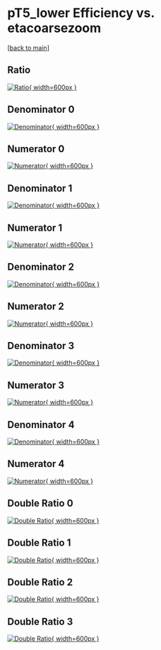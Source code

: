# pT5_lower Efficiency vs. etacoarsezoom

[[back to main](./)]



## Ratio

[![Ratio](../mtv/var/pT5_lower_loweta_11_1_eff_etacoarsezoom.png){ width=600px }](../mtv/var/pT5_lower_loweta_11_1_eff_etacoarsezoom.pdf)

## Denominator 0

[![Denominator](../mtv/den/pT5_lower_loweta_11_1_eff_etacoarsezoom_den0.png){ width=600px }](../mtv/den/pT5_lower_loweta_11_1_eff_etacoarsezoom_den0.pdf)

## Numerator 0

[![Numerator](../mtv/num/pT5_lower_loweta_11_1_eff_etacoarsezoom_num0.png){ width=600px }](../mtv/num/pT5_lower_loweta_11_1_eff_etacoarsezoom_num0.pdf)

## Denominator 1

[![Denominator](../mtv/den/pT5_lower_loweta_11_1_eff_etacoarsezoom_den1.png){ width=600px }](../mtv/den/pT5_lower_loweta_11_1_eff_etacoarsezoom_den1.pdf)

## Numerator 1

[![Numerator](../mtv/num/pT5_lower_loweta_11_1_eff_etacoarsezoom_num1.png){ width=600px }](../mtv/num/pT5_lower_loweta_11_1_eff_etacoarsezoom_num1.pdf)

## Denominator 2

[![Denominator](../mtv/den/pT5_lower_loweta_11_1_eff_etacoarsezoom_den2.png){ width=600px }](../mtv/den/pT5_lower_loweta_11_1_eff_etacoarsezoom_den2.pdf)

## Numerator 2

[![Numerator](../mtv/num/pT5_lower_loweta_11_1_eff_etacoarsezoom_num2.png){ width=600px }](../mtv/num/pT5_lower_loweta_11_1_eff_etacoarsezoom_num2.pdf)

## Denominator 3

[![Denominator](../mtv/den/pT5_lower_loweta_11_1_eff_etacoarsezoom_den3.png){ width=600px }](../mtv/den/pT5_lower_loweta_11_1_eff_etacoarsezoom_den3.pdf)

## Numerator 3

[![Numerator](../mtv/num/pT5_lower_loweta_11_1_eff_etacoarsezoom_num3.png){ width=600px }](../mtv/num/pT5_lower_loweta_11_1_eff_etacoarsezoom_num3.pdf)

## Denominator 4

[![Denominator](../mtv/den/pT5_lower_loweta_11_1_eff_etacoarsezoom_den4.png){ width=600px }](../mtv/den/pT5_lower_loweta_11_1_eff_etacoarsezoom_den4.pdf)

## Numerator 4

[![Numerator](../mtv/num/pT5_lower_loweta_11_1_eff_etacoarsezoom_num4.png){ width=600px }](../mtv/num/pT5_lower_loweta_11_1_eff_etacoarsezoom_num4.pdf)

## Double Ratio 0

[![Double Ratio](../mtv/ratio/pT5_lower_loweta_11_1_eff_etacoarsezoom_ratio0.png){ width=600px }](../mtv/ratio/pT5_lower_loweta_11_1_eff_etacoarsezoom_ratio0.pdf)

## Double Ratio 1

[![Double Ratio](../mtv/ratio/pT5_lower_loweta_11_1_eff_etacoarsezoom_ratio1.png){ width=600px }](../mtv/ratio/pT5_lower_loweta_11_1_eff_etacoarsezoom_ratio1.pdf)

## Double Ratio 2

[![Double Ratio](../mtv/ratio/pT5_lower_loweta_11_1_eff_etacoarsezoom_ratio2.png){ width=600px }](../mtv/ratio/pT5_lower_loweta_11_1_eff_etacoarsezoom_ratio2.pdf)

## Double Ratio 3

[![Double Ratio](../mtv/ratio/pT5_lower_loweta_11_1_eff_etacoarsezoom_ratio3.png){ width=600px }](../mtv/ratio/pT5_lower_loweta_11_1_eff_etacoarsezoom_ratio3.pdf)

